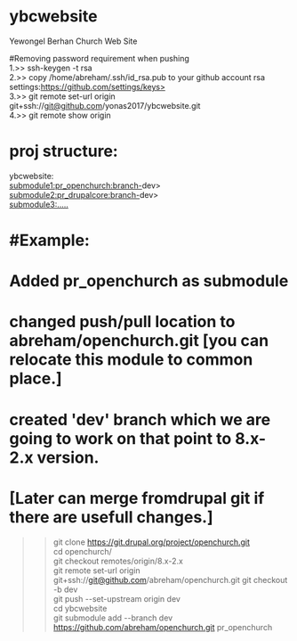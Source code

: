 # ybcwebsite
Yewongel Berhan Church Web Site 

#Removing password requirement when pushing  
1.>> ssh-keygen -t rsa  
2.>> copy /home/abreham/.ssh/id_rsa.pub to your github account rsa settings:https://github.com/settings/keys>  
3.>> git remote set-url origin git+ssh://git@github.com/yonas2017/ybcwebsite.git  
4.>> git remote show origin 


proj structure:  
================ 
 ybcwebsite:  
      <submodule1:pr_openchurch:branch->dev>  
      <submodule2:pr_drupalcore:branch->dev>  
      <submodule3:.....>  

#Example: 
==================== 
# Added pr_openchurch as submodule 
# changed push/pull location to abreham/openchurch.git [you can relocate this module to common place.] 
# created 'dev' branch which we are going to work on that point to 8.x-2.x version.  
# [Later can merge fromdrupal git if there are usefull changes.] 

  >>git clone https://git.drupal.org/project/openchurch.git  
  >>cd openchurch/  
  >>git checkout remotes/origin/8.x-2.x  
  >>git remote set-url origin git+ssh://git@github.com/abreham/openchurch.git 
  >>git checkout -b dev  
  >>git push --set-upstream origin dev  
  >>cd ybcwebsite  
  >>git submodule add --branch dev https://github.com/abreham/openchurch.git pr_openchurch 
